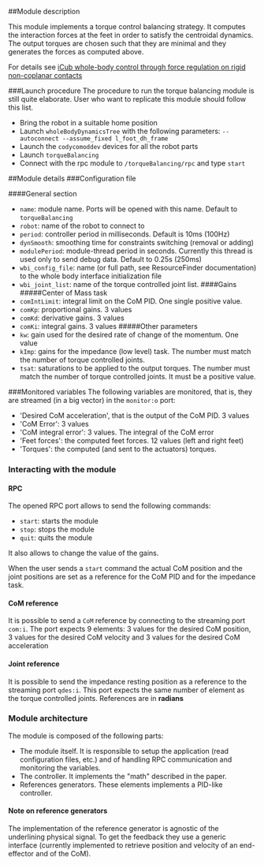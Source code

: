 ##Module description

This module implements a torque control balancing strategy.
It computes the interaction forces at the feet in order to satisfy the centroidal dynamics.
The output torques are chosen such that they are minimal and they generates the forces as computed above.

For details see [iCub whole-body control through force regulation on rigid non-coplanar contacts](http://journal.frontiersin.org/article/10.3389/frobt.2015.00006/abstract)

###Launch procedure
The procedure to run the torque balancing module is still quite elaborate.
User who want to replicate this module should follow this list.

- Bring the robot in a suitable home position
- Launch `wholeBodyDynamicsTree` with the following parameters: `--autoconnect --assume_fixed l_foot_dh_frame`
- Launch the `codycomoddev` devices for all the robot parts
- Launch `torqueBalancing`
- Connect with the rpc module to `/torqueBalancing/rpc` and type `start`


##Module details
###Configuration file

####General section
- `name`: module name. Ports will be opened with this name. Default to `torqueBalancing`
- `robot`: name of the robot to connect to
- `period`: controller period in milliseconds. Default is 10ms (100Hz)
- `dynSmooth`: smoothing time for constraints switching (removal or adding)
- `modulePeriod`: module-thread period in seconds. Currently this thread is used only to send debug data. Default to 0.25s (250ms)
- `wbi_config_file`: name (or full path, see ResourceFinder documentation) to the whole body interface initialization file
- `wbi_joint_list`: name of the torque controlled joint list.
####Gains
#####Center of Mass task
- `comIntLimit`: integral limit on the CoM PID. One single positive value.
- `comKp`: proportional gains. 3 values
- `comKd`: derivative gains. 3 values
- `comKi`: integral gains. 3 values
#####Other parameters
- `kw`: gain used for the desired rate of change of the momentum. One value
- `kImp`: gains for the impedance (low level) task. The number must match the number of torque controlled joints.
- `tsat`: saturations to be applied to the output torques. The number must match the number of torque controlled joints. It must be a positive value.

###Monitored variables
The following variables are monitored, that is, they are streamed (in a big vector) in the `monitor:o` port:

- 'Desired CoM acceleration', that is the output of the CoM PID. 3 values
- 'CoM Error': 3 values
- 'CoM integral error': 3 values. The integral of the CoM error
- 'Feet forces': the computed feet forces. 12 values (left and right feet)
- 'Torques': the computed (and sent to the actuators) torques.

### Interacting with the module
#### RPC
The opened RPC port allows to send the following commands:

- `start`: starts the module
- `stop`: stops the module
- `quit`: quits the module

It also allows to change the value of the gains.

When the user sends a `start` command the actual CoM position and the joint positions are set as a reference for the CoM PID and for the impedance task.

#### CoM reference
It is possible to send a `CoM` reference by connecting to the streaming port `com:i`. The port expects 9 elements: 3 values for the  desired CoM  position, 3 values for the  desired CoM velocity and 3 values for the  desired CoM acceleration
#### Joint reference
It is possible to send the impedance resting position as a reference to the streaming port `qdes:i`. This port expects the same number of element as the torque controlled joints. References are in **radians**

### Module architecture
The module is composed of the following parts:

- The module itself. It is responsible to setup the application (read configuration files, etc.) and of handling RPC communication and monitoring the variables.
- The controller. It implements the "math" described in the paper. 
- References generators. These elements implements a PID-like controller.

#### Note on reference generators
The implementation of the reference generator is agnostic of the underlining physical signal. To get the feedback they use a generic interface (currently implemented to retrieve position and velocity of an end-effector and of the CoM).


